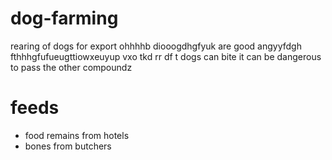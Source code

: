 # dog-farming
rearing of dogs for export
ohhhhb diooogdhgfyuk  are good
angyyfdgh fthhhgfufueugttiowxeuyup vxo tkd rr df t
dogs can bite
it can be dangerous to pass the other compoundz
# feeds
- food remains from hotels
- bones from butchers
